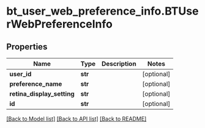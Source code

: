 # bt_user_web_preference_info.BTUserWebPreferenceInfo

## Properties
Name | Type | Description | Notes
------------ | ------------- | ------------- | -------------
**user_id** | **str** |  | [optional] 
**preference_name** | **str** |  | [optional] 
**retina_display_setting** | **str** |  | [optional] 
**id** | **str** |  | [optional] 

[[Back to Model list]](../README.md#documentation-for-models) [[Back to API list]](../README.md#documentation-for-api-endpoints) [[Back to README]](../README.md)


